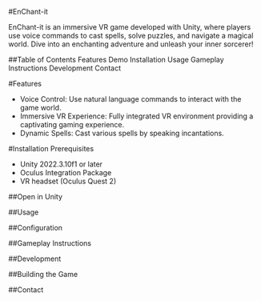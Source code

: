 #EnChant-it

EnChant-it is an immersive VR game developed with Unity, where players use voice commands to cast spells, solve puzzles, and navigate a magical world. Dive into an enchanting adventure and unleash your inner sorcerer!

##Table of Contents
Features
Demo
Installation
Usage
Gameplay Instructions
Development
Contact

#Features
* Voice Control: Use natural language commands to interact with the game world.
* Immersive VR Experience: Fully integrated VR environment providing a captivating gaming experience.
* Dynamic Spells: Cast various spells by speaking incantations.

#Installation
Prerequisites
* Unity 2022.3.10f1 or later
* Oculus Integration Package
* VR headset (Oculus Quest 2)

##Open in Unity

##Usage

##Configuration

##Gameplay Instructions

##Development

##Building the Game

##Contact
